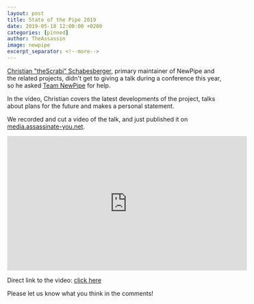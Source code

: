 ```yaml
---
layout: post
title: State of the Pipe 2019
date: 2019-05-18 12:00:00 +0200
categories: [pinned]
author: TheAssassin
image: newpipe
excerpt_separator: <!--more-->
---
```


[Christian "theScrabi" Schabesberger](https://schabi.org), primary maintainer of NewPipe and the related projects, didn't get to giving a talk during a conference this year, so he asked [Team NewPipe](https://newpipe.net) for help.

<!--more-->

In the video, Christian covers the latest developments of the project, talks about plans for the future and makes a personal statement.

We recorded and cut a video of the talk, and just published it on [media.assassinate-you.net](https://media.assassinate-you.net/).

<iframe width="560" height="315" sandbox="allow-same-origin allow-scripts" src="https://media.assassinate-you.net/videos/embed/a3efa26e-2db1-480b-a1a0-72313987ecd5" frameborder="0" allowfullscreen></iframe>

Direct link to the video: [click here](https://media.assassinate-you.net/videos/watch/a3efa26e-2db1-480b-a1a0-72313987ecd5)

Please let us know what you think in the comments!
